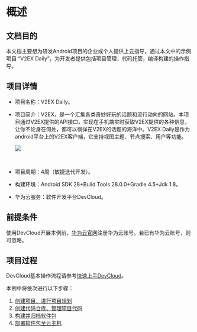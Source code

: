 # **概述**<a name="devcloud_qs_0701"></a>

## **文档目的**<a name="section7550054111914"></a>

本文档主要想为研发Android项目的企业或个人提供上云指导，通过本文中的示例项目 “V2EX Daily”，为开发者提供包括项目管理，代码托管，编译构建的操作指导。

## **项目详情**<a name="section13100171572013"></a>

-   项目名称：V2EX Daily。
-   项目简介：V2EX，是一个汇集各类奇妙好玩的话题和流行动向的网站。本项目通过V2EX提供的API接口，实现在手机端实时获取V2EX提供的各种信息，让你不论身在何处，都可以徜徉在V2EX的话题的海洋中。V2EX Daily是作为android平台上的V2EX客户端，它支持视图主题、节点搜索、用户等功能。

    ![](figures/Android-产品页面展示.png)

      

-   项目周期：4周（敏捷迭代开发）。
-   构建环境：Android SDK 28+Build Tools 28.0.0+Gradle 4.5+Jdk 1.8。
-   华为云服务：软件开发平台DevCloud。

## **前提条件**<a name="section467172816201"></a>

使用DevCloud开展本例前，[华为云官网](https://www.huaweicloud.com/)注册华为云账号。若已有华为云账号，则可忽略。

## **项目过程**<a name="section491654214598"></a>

DevCloud基本操作流程请参考[快速上手DevCloud](https://support.huaweicloud.com/qs-devcloud/devcloud_qs_1000.html)。

本例中将依次进行以下步骤：

1.  [创建项目、进行项目规划](基于Java的Web应用开发-创建项目-进行项目规划.md)
2.  [创建代码仓库、管理项目代码](基于Java的Web应用开发-创建代码仓库-管理项目代码.md)
3.  [构建并归档软件包](基于Java的Web应用开发-构建并归档软件包.md)
4.  [部署软件包至云主机](基于Java的Web应用开发-部署软件包至云主机.md)

  

